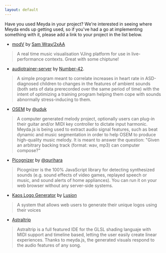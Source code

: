```yaml
---
layout: default
---
```


Have you used Meyda in your project? We're interested in seeing where Meyda ends up getting used, so if you've had a go at implementing something with it, please add a link to your project in the list below.

* [modV](https://github.com/2xAA/modV) by [Sam Wray/2xAA](https://twitter.com/_2xAA)

> A real time music visualisation VJing platform for use in live-performance contexts. Great with some chiptune!

* [audiotrainer-server](https://github.com/Number-42/audiotrainer-server) by [Number-42](https://github.com/Number-42).

> A simple program meant to correlate increases in heart rate in ASD-diagnosed children to changes in the features of ambient sounds (both sets of data prerecorded over the same period of time) with the intent of optimizing a training program helping them cope with sounds abnormally stress-inducing to them.

* [OSEM](https://uduk.org/osem/) by [@uduk](https://github.com/uduk)

> A computer generated melody project, optionally users can plug-in their guitar and/or MIDI key controller to dictate input harmonic. Meyda.js is being used to extract audio signal features, such as beat dynamic and music segmentation in order to help OSEM to produce high-quality music melody. It is meant to answer  the question:  "Given an arbitrary backing track (format: wav, mp3) can computer compose?"

* [Picognizer](https://github.com/qurihara/picognizer) by [@qurihara](https://github.com/qurihara)

> Picognizer is the 100% JavaScript library for detecting synthesized sounds (e.g. sound effects of video games, replayed speech or music, and sound alerts of home appliances). You can run it on your web browser without any server-side systems.

* [Kaos Logo Generator](https://lusion.co/work/kaos-logo-generator/) by [Lusion](https://lusion.co/)

> A system that allows web users to generate their unique logos using their voices

* [Astraltrip](https://astraltrip.gl)

> Astraltrip is a full featured IDE for the GLSL shading languaje with MIDI support and timeline based, letting the user easily create linear experiences. Thanks to meyda.js, the generated visuals respond to the audio features of any song.
